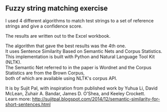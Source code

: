 ## Fuzzy string matching exercise   

I used 4 different algorithms to match test strings to a set of reference strings and give a confidence score.  

The results are written out to the Excel workbook.   

The algorithm that gave the best results was the 4th one.  
It uses Sentence Similarity Based on Semantic Nets and Corpus Statistics.   
This implementation is built with Python and Natural Language Tool Kit (NLTK).   
The Semantic Net referred to in the paper is Wordnet and the Corpus Statistics are from the Brown Corpus,   
both of which are available using NLTK's corpus API.  

It is by Sujit Pal, with inspiration from published work by 
Yuhua Li, David McLean, Zuhair A. Bandar, James D. O’Shea, and Keeley Crockett.   
Learn more: http://sujitpal.blogspot.com/2014/12/semantic-similarity-for-short-sentences.html
